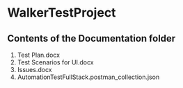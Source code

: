 # WalkerTestProject

## Contents of the Documentation folder
1. Test Plan.docx
2. Test Scenarios for UI.docx
3. Issues.docx
4. AutomationTestFullStack.postman_collection.json
